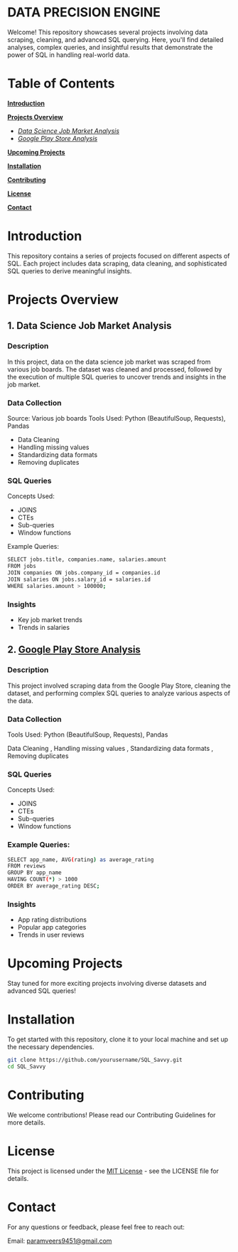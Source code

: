 # DATA PRECISION ENGINE

Welcome! This repository showcases several projects involving data scraping, cleaning, and advanced SQL querying. Here, you'll find detailed analyses, complex queries, and insightful results that demonstrate the power of SQL in handling real-world data.

# Table of Contents

**[Introduction](#Introduction)**

**[Projects Overview](#Project_Overview)**
  - *[Data Science Job Market Analysis](#Google_Play)*
  - *[Google Play Store Analysis](#Data_Science)*

**[Upcoming Projects](#upcoming)**

**[Installation](#upcoming)**


**[Contributing](#contribution)**

**[License](#license)**

**[Contact](#)**



# Introduction


This repository contains a series of projects focused on different aspects of SQL. Each project includes data scraping, data cleaning, and sophisticated SQL queries to derive meaningful insights.


# Projects Overview

## 1. Data Science Job Market Analysis

### Description

In this project, data on the data science job market was scraped from various job boards. The dataset was cleaned and processed, followed by the execution of multiple SQL queries to uncover trends and insights in the job market.

### Data Collection

Source: Various job boards
Tools Used: Python (BeautifulSoup, Requests), Pandas

- Data Cleaning
- Handling missing values
- Standardizing data formats
- Removing duplicates

### SQL Queries
Concepts Used: 
- JOINS
- CTEs
- Sub-queries
- Window functions

Example Queries:
```bash
SELECT jobs.title, companies.name, salaries.amount
FROM jobs
JOIN companies ON jobs.company_id = companies.id
JOIN salaries ON jobs.salary_id = salaries.id
WHERE salaries.amount > 100000;
```
### Insights
- Key job market trends
- Trends in salaries

  

## 2. [Google Play Store Analysis](#Google_Play)

### Description
This project involved scraping data from the Google Play Store, cleaning the dataset, and performing complex SQL queries to analyze various aspects of the data.

### Data Collection


Tools Used: Python (BeautifulSoup, Requests), Pandas

Data Cleaning , Handling missing values , Standardizing data formats , Removing duplicates


### SQL Queries
Concepts Used: 
- JOINS
- CTEs
- Sub-queries
- Window functions

### Example Queries:

```bash
SELECT app_name, AVG(rating) as average_rating
FROM reviews
GROUP BY app_name
HAVING COUNT(*) > 1000
ORDER BY average_rating DESC;
```

### Insights
- App rating distributions
- Popular app categories
- Trends in user reviews


# Upcoming Projects

Stay tuned for more exciting projects involving diverse datasets and advanced SQL queries!



# Installation

To get started with this repository, clone it to your local machine and set up the necessary dependencies.


```bash
git clone https://github.com/yourusername/SQL_Savvy.git
cd SQL_Savvy
```



# Contributing

We welcome contributions! Please read our Contributing Guidelines for more details.



# License
This project is licensed under the [MIT License](LICENSE) - see the LICENSE file for details.



# Contact
For any questions or feedback, please feel free to reach out:

Email: paramveers9451@gmail.com
